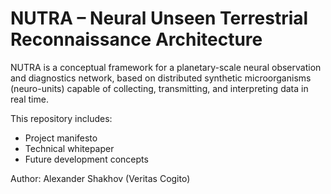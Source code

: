 # NUTRA – Neural Unseen Terrestrial Reconnaissance Architecture

NUTRA is a conceptual framework for a planetary-scale neural observation and diagnostics network, based on distributed synthetic microorganisms (neuro-units) capable of collecting, transmitting, and interpreting data in real time.

This repository includes:
- Project manifesto
- Technical whitepaper
- Future development concepts

Author: Alexander Shakhov (Veritas Cogito)
